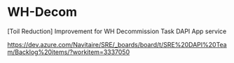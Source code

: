 # WH-Decom

[Toil Reduction] Improvement for WH Decommission Task DAPI App service

https://dev.azure.com/Navitaire/SRE/_boards/board/t/SRE%20DAPI%20Team/Backlog%20items/?workitem=3337050